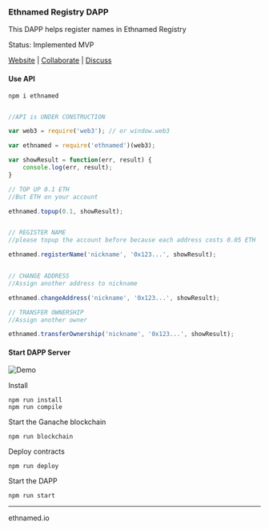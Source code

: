 ### Ethnamed Registry DAPP

This DAPP helps register names in Ethnamed Registry

Status: Implemented MVP

[Website](http://ethnamed.io) | [Collaborate](https://ide.c9.io/askucher/registrant-dapp) | [Discuss](https://t.me/ethnamed)

#### Use API

```
npm i ethnamed
```

```Javascript

//API is UNDER CONSTRUCTION

var web3 = require('web3'); // or window.web3

var ethnamed = require('ethnamed')(web3);

var showResult = function(err, result) {
    console.log(err, result);
}

// TOP UP 0.1 ETH
//But ETH on your account

ethnamed.topup(0.1, showResult);


// REGISTER NAME 
//please topup the account before because each address costs 0.05 ETH

ethnamed.registerName('nickname', '0x123...', showResult);


// CHANGE ADDRESS
//Assign another address to nickname

ethnamed.changeAddress('nickname', '0x123...', showResult);

// TRANSFER OWNERSHIP
//Assign another owner

ethnamed.transferOwnership('nickname', '0x123...', showResult);

```


#### Start DAPP Server

![Demo](http://res.cloudinary.com/nixar-work/image/upload/v1521280043/Screen_Shot_2018-03-17_at_11.46.42.png)


Install
```
npm run install
npm run compile
```

Start the Ganache blockchain
```
npm run blockchain
```

Deploy contracts 
```
npm run deploy
```

Start the DAPP
```
npm run start
```



-----------------

ethnamed.io